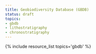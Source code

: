 ```yaml
---
title: Geobiodiversity Database (GBDB)
status: draft
topics:
- gbdb
- lithostratigraphy
- chronostratigraphy
---
```

{% include resource_list topics='gbdb' %}
